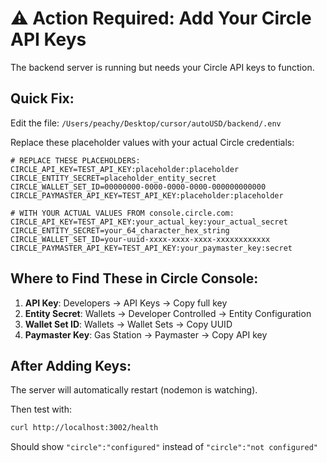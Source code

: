 # ⚠️ Action Required: Add Your Circle API Keys

The backend server is running but needs your Circle API keys to function.

## Quick Fix:

Edit the file: `/Users/peachy/Desktop/cursor/autoUSD/backend/.env`

Replace these placeholder values with your actual Circle credentials:

```env
# REPLACE THESE PLACEHOLDERS:
CIRCLE_API_KEY=TEST_API_KEY:placeholder:placeholder
CIRCLE_ENTITY_SECRET=placeholder_entity_secret
CIRCLE_WALLET_SET_ID=00000000-0000-0000-0000-000000000000
CIRCLE_PAYMASTER_API_KEY=TEST_API_KEY:placeholder:placeholder

# WITH YOUR ACTUAL VALUES FROM console.circle.com:
CIRCLE_API_KEY=TEST_API_KEY:your_actual_key:your_actual_secret
CIRCLE_ENTITY_SECRET=your_64_character_hex_string
CIRCLE_WALLET_SET_ID=your-uuid-xxxx-xxxx-xxxx-xxxxxxxxxxxx
CIRCLE_PAYMASTER_API_KEY=TEST_API_KEY:your_paymaster_key:secret
```

## Where to Find These in Circle Console:

1. **API Key**: Developers → API Keys → Copy full key
2. **Entity Secret**: Wallets → Developer Controlled → Entity Configuration
3. **Wallet Set ID**: Wallets → Wallet Sets → Copy UUID
4. **Paymaster Key**: Gas Station → Paymaster → Copy API key

## After Adding Keys:

The server will automatically restart (nodemon is watching).

Then test with:
```bash
curl http://localhost:3002/health
```

Should show `"circle":"configured"` instead of `"circle":"not configured"`